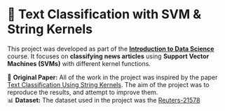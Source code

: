 # 📰 Text Classification with SVM & String Kernels  

This project was developed as part of the **[Introduction to Data Science](https://www.fer.unizg.hr/en/course/itds)** course. It focuses on **classifying news articles** using **Support Vector Machines (SVMs)** with different kernel functions.  

📄 **Original Paper:** All of the work in the project was inspired by the paper [Text Classification Using String Kernels](https://eprints.soton.ac.uk/258968/1/String_JMLR02.pdf). The aim of the project was to reproduce the results, and attempt to improve them.
<br>
📊 **Dataset:** The dataset used in the project was the [Reuters-21578](https://kdd.ics.uci.edu/databases/reuters21578/reuters21578.html)  

